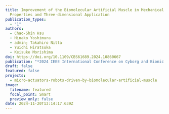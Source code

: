 ```yaml
---
title: Improvement of the Biomolecular Artificial Muscle in Mechanical
  Properties and Three-dimensional Application
publication_types:
  - "1"
authors:
  - Chao-Shin Hsu
  - Hinako Yoshimura
  - admin; Takahiro Nitta
  - Yuichi Hiratsuka
  - Keisuke Morishima
doi: https://doi.org/10.1109/CBS61689.2024.10860667
publication: "*2024 IEEE International Conference on Cyborg and Bionic Systems (CBS)*"
draft: false
featured: false
projects:
  - micro-actuators-robots-driven-by-biomolecular-artificial-muscle
image:
  filename: featured
  focal_point: Smart
  preview_only: false
date: 2024-11-20T13:14:17.639Z
---
```

